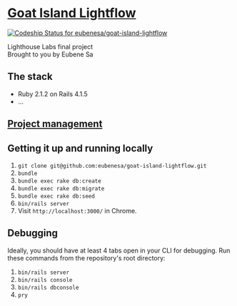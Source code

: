 # [Goat Island Lightflow](http://i.imgur.com/M1t4CkC.jpg)

[![Codeship Status for eubenesa/goat-island-lightflow](https://codeship.io/projects/d759f9a0-0f87-0132-3a96-42e120fa204e/status)](https://codeship.io/projects/32662)

Lighthouse Labs final project  
Brought to you by Eubene Sa

## The stack

* Ruby 2.1.2 on Rails 4.1.5
* ...

## [Project management](https://trello.com/b/Xlp2bRmh/goat-island-lightflow-ember-js)

## Getting it up and running locally

1. `git clone git@github.com:eubenesa/goat-island-lightflow.git`
2. `bundle`
3. `bundle exec rake db:create`
4. `bundle exec rake db:migrate`
5. `bundle exec rake db:seed`
6. `bin/rails server`
7. Visit `http://localhost:3000/` in Chrome.

## Debugging

Ideally, you should have at least 4 tabs open in your CLI for debugging. Run these commands from the repository's root directory:  
  
1. `bin/rails server`  
2. `bin/rails console`  
3. `bin/rails dbconsole`  
4. `pry`
